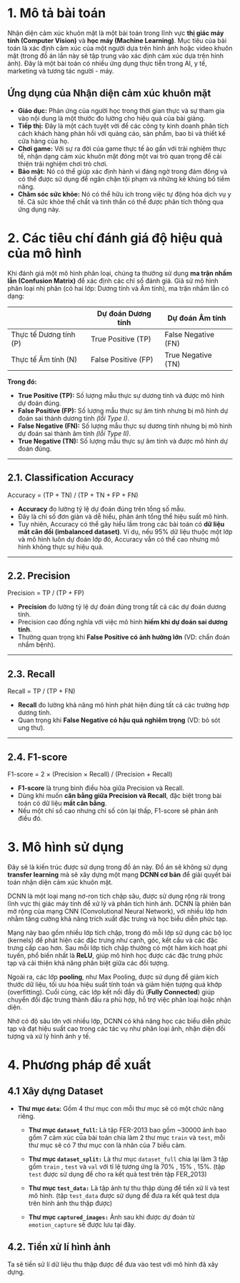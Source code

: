 # 1. Mô tả bài toán

Nhận diện cảm xúc khuôn mặt là một bài toán trong lĩnh vực **thị giác máy tính (Computer Vision)** và **học máy (Machine Learning)**. Mục tiêu của bài toán là xác định cảm xúc của một người dựa trên hình ảnh hoặc video khuôn mặt (trong đồ án lần này sẽ tập trung vào xác định cảm xúc dựa trên hình ảnh). Đây là một bài toán có nhiều ứng dụng thực tiễn trong AI, y tế, marketing và tương tác người - máy.

## Ứng dụng của Nhận diện cảm xúc khuôn mặt

- **Giáo dục:** Phản ứng của người học trong thời gian thực và sự tham gia vào nội dung là một thước đo lường cho hiệu quả của bài giảng.
- **Tiếp thị:** Đây là một cách tuyệt vời để các công ty kinh doanh phân tích cách khách hàng phản hồi với quảng cáo, sản phẩm, bao bì và thiết kế cửa hàng của họ.
- **Chơi game:** Với sự ra đời của game thực tế ảo gần với trải nghiệm thực tế, nhận dạng cảm xúc khuôn mặt đóng một vai trò quan trọng để cải thiện trải nghiệm chơi trò chơi.
- **Bảo mật:** Nó có thể giúp xác định hành vi đáng ngờ trong đám đông và có thể được sử dụng để ngăn chặn tội phạm và những kẻ khủng bố tiềm năng.
- **Chăm sóc sức khỏe:** Nó có thể hữu ích trong việc tự động hóa dịch vụ y tế. Cả sức khỏe thể chất và tinh thần có thể được phân tích thông qua ứng dụng này.



# 2. Các tiêu chí đánh giá độ hiệu quả của mô hình

Khi đánh giá một mô hình phân loại, chúng ta thường sử dụng **ma trận nhầm lẫn (Confusion Matrix)** để xác định các chỉ số đánh giá. Giả sử mô hình phân loại nhị phân (có hai lớp: Dương tính và Âm tính), ma trận nhầm lẫn có dạng:

|                        | Dự đoán Dương tính | Dự đoán Âm tính   |
|------------------------|--------------------|--------------------|
| Thực tế Dương tính (P) | True Positive (TP) | False Negative (FN)|
| Thực tế Âm tính (N)    | False Positive (FP)| True Negative (TN) |

**Trong đó:**
- **True Positive (TP):** Số lượng mẫu thực sự dương tính và được mô hình dự đoán đúng.
- **False Positive (FP):** Số lượng mẫu thực sự âm tính nhưng bị mô hình dự đoán sai thành dương tính *(lỗi Type I)*.
- **False Negative (FN):** Số lượng mẫu thực sự dương tính nhưng bị mô hình dự đoán sai thành âm tính *(lỗi Type II)*.
- **True Negative (TN):** Số lượng mẫu thực sự âm tính và được mô hình dự đoán đúng.

---

## 2.1. Classification Accuracy

Accuracy = (TP + TN) / (TP + TN + FP + FN)

- **Accuracy** đo lường tỷ lệ dự đoán đúng trên tổng số mẫu.
- Đây là chỉ số đơn giản và dễ hiểu, phản ánh tổng thể hiệu suất mô hình.
- Tuy nhiên, Accuracy có thể gây hiểu lầm trong các bài toán có **dữ liệu mất cân đối (imbalanced dataset)**. Ví dụ, nếu 95% dữ liệu thuộc một lớp và mô hình luôn dự đoán lớp đó, Accuracy vẫn có thể cao nhưng mô hình không thực sự hiệu quả.

---

## 2.2. Precision
Precision = TP / (TP + FP)


- **Precision** đo lường tỷ lệ dự đoán đúng trong tất cả các dự đoán dương tính.
- Precision cao đồng nghĩa với việc mô hình **hiếm khi dự đoán sai dương tính**.
- Thường quan trọng khi **False Positive có ảnh hưởng lớn** (VD: chẩn đoán nhầm bệnh).

---

## 2.3. Recall

Recall = TP / (TP + FN)

- **Recall** đo lường khả năng mô hình phát hiện đúng tất cả các trường hợp dương tính.
- Quan trọng khi **False Negative có hậu quả nghiêm trọng** (VD: bỏ sót ung thư).

---

## 2.4. F1-score

F1-score = 2 × (Precision × Recall) / (Precision + Recall)

- **F1-score** là trung bình điều hòa giữa Precision và Recall.
- Dùng khi muốn **cân bằng giữa Precision và Recall**, đặc biệt trong bài toán có dữ liệu **mất cân bằng**.
- Nếu một chỉ số cao nhưng chỉ số còn lại thấp, F1-score sẽ phản ánh điều đó.

# 3. Mô hình sử dụng

Đây sẽ là kiến trúc được sử dụng trong đồ án này. Đồ án sẽ không sử dụng **transfer learning** mà sẽ xây dựng một mạng **DCNN cơ bản** để giải quyết bài toán nhận diện cảm xúc khuôn mặt.

DCNN là một loại mạng nơ-ron tích chập sâu, được sử dụng rộng rãi trong lĩnh vực thị giác máy tính để xử lý và phân tích hình ảnh. DCNN là phiên bản mở rộng của mạng CNN (Convolutional Neural Network), với nhiều lớp hơn nhằm tăng cường khả năng trích xuất đặc trưng và học biểu diễn phức tạp.

Mạng này bao gồm nhiều lớp tích chập, trong đó mỗi lớp sử dụng các bộ lọc (kernels) để phát hiện các đặc trưng như cạnh, góc, kết cấu và các đặc trưng cấp cao hơn. Sau mỗi lớp tích chập thường có một hàm kích hoạt phi tuyến, phổ biến nhất là **ReLU**, giúp mô hình học được các đặc trưng phức tạp và cải thiện khả năng phân biệt giữa các đối tượng.

Ngoài ra, các lớp **pooling**, như Max Pooling, được sử dụng để giảm kích thước dữ liệu, tối ưu hóa hiệu suất tính toán và giảm hiện tượng quá khớp (overfitting). Cuối cùng, các lớp kết nối đầy đủ (**Fully Connected**) giúp chuyển đổi đặc trưng thành đầu ra phù hợp, hỗ trợ việc phân loại hoặc nhận diện.

Nhờ có độ sâu lớn với nhiều lớp, DCNN có khả năng học các biểu diễn phức tạp và đạt hiệu suất cao trong các tác vụ như phân loại ảnh, nhận diện đối tượng và xử lý hình ảnh y tế.

# 4. Phương pháp đề xuất

## 4.1 Xây dựng Dataset

- **Thư mục `data`:** Gồm 4 thư mục con mỗi thư mục sẽ có một chức năng riêng.
  
  + **Thư mục `dataset_full`:** Là tập FER-2013 bao gồm ~30000 ảnh bao gồm 7 cảm xúc của bài toán chia làm 2 thư mục `train` và `test`, mỗi thư mục sẽ có 7 thư mục con là nhãn của 7 biểu cảm.
    
  + **Thư mục `dataset_split:`** Là thư mục `dataset_full` chia lại làm 3 tập gồm `train` , `test` và `val` với tỉ lệ tương ứng là 70% , 15% , 15%. (tập `test` được sử dụng để cho ra kết quả test trên tập FER_2013)
    
  + **Thư mục `test_data:`** Là tập ảnh tự thu thập dùng để tiền xử lí và test mô hình. (tập `test_data` được sử dụng để đưa ra kết quả test dựa trên hình ảnh thu thập được)
    
  + **Thư mục `captured_images:`** Ảnh sau khi được dự đoán từ `emotion_capture` sẽ được lưu tại đây.

## 4.2. Tiền xử lí hình ảnh

Ta sẽ tiền sử lí dữ liệu thu thập được để đưa vào test với mô hình đã xây dựng.

